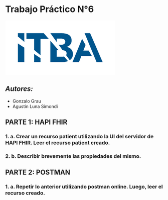 # Trabajo Práctico N°6
![image](Imagenes/logoitba.png)

## _Autores:_ 
* Gonzalo Grau
* Agustín Luna Simondi

## **PARTE 1:** HAPI FHIR

### 1. a. Crear un recurso patient utilizando la UI del servidor de HAPI FHIR. Leer el recurso patient creado.




### 2. b. Describir brevemente las propiedades del mismo.



## **PARTE 2:** POSTMAN

### 1. a.  Repetir lo anterior utilizando postman online. Luego, leer el recurso creado.




